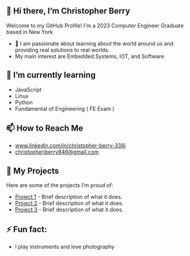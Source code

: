 ## 👋 Hi there, I’m Christopher Berry

Welcome to my GitHub Profile! I'm a 2023 Computer Engineer Graduate based in New York
  

- 👀 I am passionate about learning about the world around us and providing real solutions to real worlds.
- My main interest are Embedded Systems, IOT, and Software.

  
## 🌱 I’m currently learning 
- JavaScript
- Linux
- Python
- Fundamental of Engineering ( FE Exam )

## 📫 How to Reach Me
- www.linkedin.com/in/christopher-berry-338j
- christopherjberry846@gmail.com

## 🔗 My Projects
Here are some of the projects I'm proud of:
- [Project 1](https://github.com/yourusername/project1) - Brief description of what it does.
- [Project 2](https://github.com/yourusername/project2) - Brief description of what it does.
- [Project 3](https://github.com/yourusername/project3) - Brief description of what it does.

## ⚡ Fun fact: 
- I play instruments and love photography


